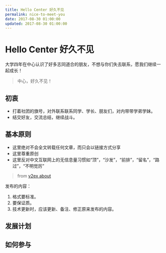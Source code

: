 ```yaml
---
title: Hello Center 好久不见
permalink: nice-to-meet-you
date: 2017-08-30 01:00:00
updated: 2017-08-30 01:00:00
---
```

# Hello Center 好久不见
大学四年在中心认识了好多志同道合的朋友，不想与你们失去联系，愿我们继续一起成长！

> 中心，好久不见！

## 初衷
- 打着社团的旗号，对外联系联系同学、学长、朋友们，对内带带学弟学妹。
- 结交好友，交流总结，继续战斗。

## 基本原则
- 这里绝对不会全文转载任何文章，而只会以链接方式分享
- 这里尊重原创
- 这里反对中文互联网上的无信息量习惯如“顶”，“沙发”，“前排”，“留名”，“路过”，“不明觉厉”

> from [v2ex about](https://www.v2ex.com/about)

发布的内容：
1. 格式要标准。
2. 要保证质。
3. 技术更新时，应该更新、备注、修正原来发布的内容。

## 发展计划


## 如何参与
